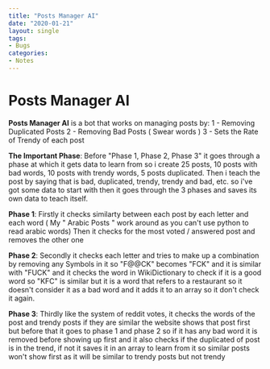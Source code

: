```yaml
---
title: "Posts Manager AI"
date: "2020-01-21"
layout: single
tags:
- Bugs
categories:
- Notes
---
```



# Posts Manager AI

**Posts Manager AI** is a bot that works on managing posts by:
 1 - Removing Duplicated Posts
 2 - Removing Bad Posts ( Swear words )
 3 - Sets the Rate of Trendy of each post

**The Important Phase**:
  Before "Phase 1, Phase 2, Phase 3" it goes through a phase at which it gets
  data to learn from so i create 25 posts, 10 posts with bad words, 10 posts
  with trendy words, 5 posts duplicated. Then i teach the post by saying
  that is bad, duplicated, trendy, trendy and bad, etc.
  so i've got some data to start with then it goes through the 3 phases
  and saves its own data to teach itself.

**Phase 1**:
  Firstly it checks similarty between each post by each letter and each word 
  ( My " Arabic Posts " work around as you can't use python to read arabic words)
  Then it checks for the most voted / answered post and removes the other one

**Phase 2**:
  Secondly it checks each letter and tries to make up a combination by removing any
  Symbols in it so "F@@CK" becomes "FCK" and it is similar with "FUCK" and it checks
  the word in WikiDictionary to check if it is a good word so "KFC" is similar but
  it is a word that refers to a restaurant so it doesn't consider it as a bad word
  and it adds it to an array so it don't check it again.
  
**Phase 3**:
  Thirdly like the system of reddit votes, it checks the words of the post and trendy posts
  if they are similar the website shows that post first but before that it goes to phase 1
  and phase 2 so if it has any bad word it is removed before showing up first and it also
  checks if the duplicated of post is in the trend, if not it saves it in an array to learn
  from it so similar posts won't show first as it will be similar to trendy posts but not trendy
  
